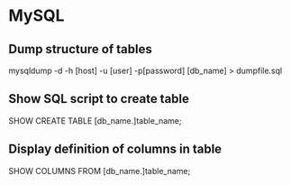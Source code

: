 # MySQL

## Dump structure of tables

mysqldump -d -h [host] -u [user] -p[password] [db_name] > dumpfile.sql

## Show SQL script to create table

SHOW CREATE TABLE [db_name.]table_name;

## Display definition of columns in table

SHOW COLUMNS FROM [db_name.]table_name;